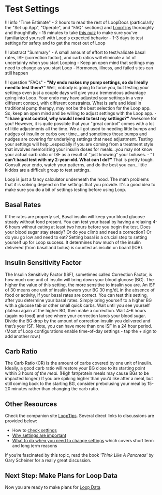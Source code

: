 # Test Settings

!!! info "Time Estimate"
    - 2 hours to read the rest of LoopDocs (particularly the "Set up App", "Operate", and "FAQ" sections) and [LoopTips](https://loopkit.github.io/looptips/) thoroughly and thoughtfully
    - 15 minutes to take [this quiz](https://docs.google.com/forms/d/e/1FAIpQLSfTkL0pWC-x3a5l_I3aJYBSx3xAS7dtkBbQiiLd348H70TTWg/viewform) to make sure you've familiarized yourself with Loop's expected behavior
    - 1-3 days to test settings for safety and to get the most out of Loop

!!! abstract "Summary"
    - A small amount of effort to test/validate basal rates, ISF (correction factor), and carb ratios will eliminate a lot of uncertainty when you start Looping
    - Keep an open mind that settings may need to change as you start Loop
    - Hormones, illness, and failed sites can still happen

!!! question "FAQs"
    - **"My endo makes my pump settings, so do I really need to test them?"** Well, nobody is going to force you, but testing your settings even just a couple days will give you a tremendous advantage going into Loop. Your endo may have adjusted your settings in a very different context, with different constraints. What is safe and ideal in traditional pump therapy, may not be the best selection for the Loop app. So, keep an open mind and be willing to adjust settings with the Loop app.
    - **"I have great control, why would I need to test my settings?"** Awesome for you! However, it is quite possible that your "great control" comes with a lot of little adjustments all the time. We all got used to needing little bumps and nudges of insulin or carbs over time...and sometimes those bumps and nudges are covering for underlying settings that need adjustment. Testing your settings will help...especially if you are coming from a treatment style that involves memorizing your insulin doses for meals...you may not know your actual carb ratio or ISF as a result of "just knowing" your boluses.
    - **"I can't basal test with my 2-year-old. What can I do?"** That is pretty tough. Consult your endo, watch your patterns, and do the best you can...little kiddos are a difficult group to test settings.

Loop is just a fancy calculator underneath the hood. The math problems that it is solving depend on the settings that you provide. It's a good idea to make sure you do a bit of settings testing before using Loop.

## Basal Rates

If the rates are properly set, Basal insulin will keep your blood glucose steady without food present. You can test your basal by having a relaxing 4-6 hours without eating at least two hours before you begin the test. Does your blood sugar stay steady? Or do you climb and need a correction? Or do you go low and need to eat? Setting basal is a crucial step to setting yourself up for Loop success. It determines how much of the insulin delivered (from basal and bolus) is counted as insulin on board (IOB).

## Insulin Sensitivity Factor

The Insulin Sensitivity Factor (ISF), sometimes called Correction Factor, is how much one unit of insulin will bring down your blood glucose (BG). The higher the value of this setting, the more sensitive to insulin you are. An ISF of 30 means one unit of insulin lowers your BG 30 mg/dL in the absence of food or activity, if your basal rates are correct. You can test this setting, after you determine your basal rates. Simply bring yourself to a higher BG with a glucose tab or other small quick carbs. Wait until you see yourself plateau again at the higher BG, then make a correction. Wait 4-6 hours (again no food) and see where your correction lands your blood sugar. Divide the BG drop by the amount of correction insulin you delivered and that’s your ISF. Note, you can have more than one ISF in a 24 hour period.  (Most of Loop configurations enable time-of-day settings - tap the &plus; sign to add another row.)

## Carb Ratio

The Carb Ratio (CR) is the amount of carbs covered by one unit of insulin. Ideally, a good carb ratio will restore your BG close to its starting point within 3 hours *of the meal*. (High fat/protein meals may cause BGs to be impacted longer.) If you are spiking higher than you’d like after a meal, but still coming back to the starting BG, consider prebolusing your meal by 15-20 minutes rather than changing the carb ratio.

## Other Resources

Check the companion site [LoopTips](https://loopkit.github.io/looptips). Several direct links to discussions are provided below:

* How to [check settings](https://loopkit.github.io/looptips/settings/settings/) 
* [Why settings are important](https://loopkit.github.io/looptips/settings/overview/)
* [What to do when you need to change settings](https://loopkit.github.io/looptips/settings/adjust/) which covers short term and long term reasons

If you’re fascinated by this topic, read the book *'Think Like A Pancreas'* by Gary Scheiner for a really great discussion.

## Next Step: Make Plans for Loop Data

Now you are ready to make plans for [Loop Data](step11.md).
